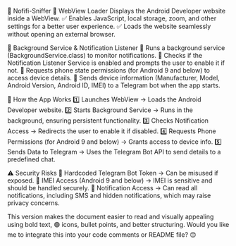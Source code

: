 🚀 Nofifi-Sniffer
🔹 WebView Loader
Displays the Android Developer website inside a WebView.
✅ Enables JavaScript, local storage, zoom, and other settings for a better user experience.
✅ Loads the website seamlessly without opening an external browser.

🔹 Background Service & Notification Listener
🔹 Runs a background service (BackgroundService.class) to monitor notifications.
🔹 Checks if the Notification Listener Service is enabled and prompts the user to enable it if not.
🔹 Requests phone state permissions (for Android 9 and below) to access device details.
🔹 Sends device information (Manufacturer, Model, Android Version, Android ID, IMEI) to a Telegram bot when the app starts.

📌 How the App Works
1️⃣ Launches WebView → Loads the Android Developer website.
2️⃣ Starts Background Service → Runs in the background, ensuring persistent functionality.
3️⃣ Checks Notification Access → Redirects the user to enable it if disabled.
4️⃣ Requests Phone Permissions (for Android 9 and below) → Grants access to device info.
5️⃣ Sends Data to Telegram → Uses the Telegram Bot API to send details to a predefined chat.

⚠️ Security Risks
🔐 Hardcoded Telegram Bot Token → Can be misused if exposed.
🔐 IMEI Access (Android 9 and below) → IMEI is sensitive and should be handled securely.
🔐 Notification Access → Can read all notifications, including SMS and hidden notifications, which may raise privacy concerns.

This version makes the document easier to read and visually appealing using bold text, 🟢 icons, bullet points, and better structuring. Would you like me to integrate this into your code comments or README file? 😊
